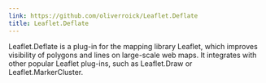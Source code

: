 ```yaml
---
link: https://github.com/oliverroick/Leaflet.Deflate
title: Leaflet.Deflate
---
```


Leaflet.Deflate is a plug-in for the mapping library Leaflet, which improves visibility of polygons and lines on large-scale web maps. It integrates with other popular Leaflet plug-ins, such as Leaflet.Draw or Leaflet.MarkerCluster.
